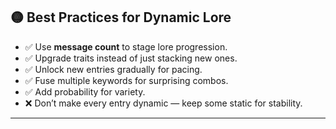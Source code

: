## 🟡 Best Practices for Dynamic Lore

* ✅ Use **message count** to stage lore progression.
* ✅ Upgrade traits instead of just stacking new ones.
* ✅ Unlock new entries gradually for pacing.
* ✅ Fuse multiple keywords for surprising combos.
* ✅ Add probability for variety.
* ❌ Don’t make every entry dynamic — keep some static for stability.

---
